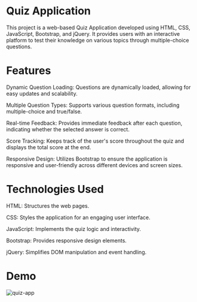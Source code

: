 
# Quiz Application


This project is a web-based Quiz Application developed using HTML, CSS, JavaScript, Bootstrap, and jQuery. It provides users with an interactive platform to test their knowledge on various topics through multiple-choice questions.

# Features

Dynamic Question Loading: Questions are dynamically loaded, allowing for easy updates and scalability.

Multiple Question Types: Supports various question formats, including multiple-choice and true/false.

Real-time Feedback: Provides immediate feedback after each question, indicating whether the selected answer is correct.

Score Tracking: Keeps track of the user's score throughout the quiz and displays the total score at the end.

Responsive Design: Utilizes Bootstrap to ensure the application is responsive and user-friendly across different devices and screen sizes.

# Technologies Used

HTML: Structures the web pages.

CSS: Styles the application for an engaging user interface.

JavaScript: Implements the quiz logic and interactivity.

Bootstrap: Provides responsive design elements.

jQuery: Simplifies DOM manipulation and event handling.

# Demo

![quiz-app](https://github.com/user-attachments/assets/1561bb2f-85d8-4744-b6f8-5f58066ba713)









